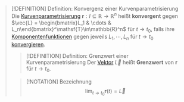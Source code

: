 >[!DEFINITION] Definition: Konvergenz einer Kurvenparametrisierung
>Die [Kurvenparametrisierung](Kurve.md) $\mathbf{r}: I \subseteq \mathbb{R} \to \mathbb{R}^n$ heißt **konvergent** gegen $\vec{L} = \begin{bmatrix}L_1 & \cdots & L_n\end{bmatrix}^\mathsf{T}\in\mathbb{R}^n$ für $t\to t_0$, falls ihre [Komponentenfunktionen](../Reelle%20Funktion%20mehrerer%20Veränderlicher.md) gegen jeweils $L_1,\cdots,L_n$ für $t\to t_0$ [konvergieren](../../../Eindimensionale%20Analysis/Grenzwerte%20von%20Funktionen/Konvergenz%20von%20Funktionen.md).
>
>>[!DEFINITION] Definition: Grenzwert einer Kurvenparametrisierung 
>>Der [Vektor](../../../../Lineare%20Algebra/Vektoren%20als%20Matrizen/Reelle%20Vektoren/Reeller%20Spaltenvektor.md) $\vec{L}$ heißt **Grenzwert** von $\mathbf{r}$ für $t\to t_0$.
>
>>[!NOTATION] Bezeichnung
>>$$\lim_{t\to t_0} \mathbf{r}(t) = \vec{L}$$